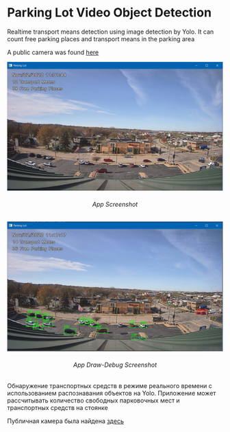 # Parking Lot Video Object Detection
Realtime transport means detection using image detection by Yolo. It can count free parking places and transport means in the parking area

A public camera was found [here](https://www.insecam.org/en/bytag/Parking/)

![screenshot](https://github.com/EnjiRouz/Parking-Lot-Video-Object-Detection/blob/master/screenshots/screenshot.png)
<h6 align="center">App Screenshot</h6>

![screenshot](https://github.com/EnjiRouz/Parking-Lot-Video-Object-Detection/blob/master/screenshots/debug_screenshot.png)
<h6 align="center">App Draw-Debug Screenshot</h6>

Обнаружение транспортных средств в режиме реального времени с использованием распознавания объектов на Yolo. Приложение может рассчитывать количество свободных парковочных мест и транспортных средств на стоянке

Публичная камера была найдена [здесь](https://www.insecam.org/en/bytag/Parking/)

